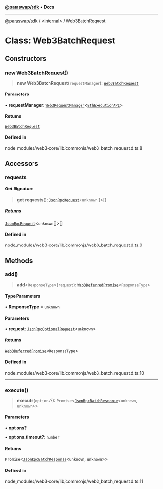 [**@paraswap/sdk**](../../README.md) • **Docs**

***

[@paraswap/sdk](../../globals.md) / [\<internal\>](../README.md) / Web3BatchRequest

# Class: Web3BatchRequest

## Constructors

### new Web3BatchRequest()

> **new Web3BatchRequest**(`requestManager`): [`Web3BatchRequest`](Web3BatchRequest.md)

#### Parameters

• **requestManager**: [`Web3RequestManager`](Web3RequestManager.md)\<[`EthExecutionAPI`](../type-aliases/EthExecutionAPI.md)\>

#### Returns

[`Web3BatchRequest`](Web3BatchRequest.md)

#### Defined in

node\_modules/web3-core/lib/commonjs/web3\_batch\_request.d.ts:8

## Accessors

### requests

#### Get Signature

> **get** **requests**(): [`JsonRpcRequest`](../interfaces/JsonRpcRequest.md)\<`unknown`[]\>[]

##### Returns

[`JsonRpcRequest`](../interfaces/JsonRpcRequest.md)\<`unknown`[]\>[]

#### Defined in

node\_modules/web3-core/lib/commonjs/web3\_batch\_request.d.ts:9

## Methods

### add()

> **add**\<`ResponseType`\>(`request`): [`Web3DeferredPromise`](../namespaces/home_velenir-gnx570_Projects_Paraswap_paraswap-sdk_node_modules_web3-utils_lib_commonjs_index/classes/Web3DeferredPromise.md)\<`ResponseType`\>

#### Type Parameters

• **ResponseType** = `unknown`

#### Parameters

• **request**: [`JsonRpcOptionalRequest`](../interfaces/JsonRpcOptionalRequest.md)\<`unknown`\>

#### Returns

[`Web3DeferredPromise`](../namespaces/home_velenir-gnx570_Projects_Paraswap_paraswap-sdk_node_modules_web3-utils_lib_commonjs_index/classes/Web3DeferredPromise.md)\<`ResponseType`\>

#### Defined in

node\_modules/web3-core/lib/commonjs/web3\_batch\_request.d.ts:10

***

### execute()

> **execute**(`options`?): `Promise`\<[`JsonRpcBatchResponse`](../type-aliases/JsonRpcBatchResponse.md)\<`unknown`, `unknown`\>\>

#### Parameters

• **options?**

• **options.timeout?**: `number`

#### Returns

`Promise`\<[`JsonRpcBatchResponse`](../type-aliases/JsonRpcBatchResponse.md)\<`unknown`, `unknown`\>\>

#### Defined in

node\_modules/web3-core/lib/commonjs/web3\_batch\_request.d.ts:11
